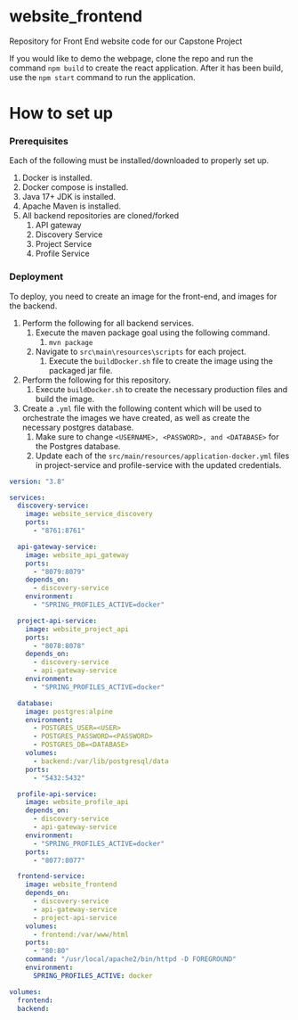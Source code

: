 # website_frontend
Repository for Front End website code for our Capstone Project

If you would like to demo the webpage, clone the repo and run the command `npm build` to create the react application.
After it has been build, use the `npm start` command to run the application.


# How to set up

### Prerequisites
Each of the following must be installed/downloaded to properly set up.
1. Docker is installed.
2. Docker compose is installed.
3. Java 17+ JDK is installed.
4. Apache Maven is installed.
5. All backend repositories are cloned/forked
   1. API gateway
   2. Discovery Service 
   3. Project Service
   4. Profile Service

### Deployment
To deploy, you need to create an image for the front-end, and images for
the backend. 

1. Perform the following for all backend services.
   1. Execute the maven package goal using the following command.
      1. `mvn package`
   2. Navigate to `src\main\resources\scripts` for each project.
      1. Execute the `buildDocker.sh` file to create the image using the packaged jar file.
2. Perform the following for this repository.
   1. Execute `buildDocker.sh` to create the necessary production files and build the image.  
3. Create a `.yml` file with the following content which will be used to orchestrate 
the images we have created, as well as create the necessary postgres database.
   1. Make sure to change `<USERNAME>, <PASSWORD>, and <DATABASE>` for the Postgres database.
   2. Update each of the `src/main/resources/application-docker.yml` files in project-service and profile-service
with the updated credentials.
```yaml
version: "3.8"

services:
  discovery-service:
    image: website_service_discovery
    ports:
      - "8761:8761"

  api-gateway-service:
    image: website_api_gateway
    ports:
      - "8079:8079"
    depends_on:
      - discovery-service
    environment:
      - "SPRING_PROFILES_ACTIVE=docker"

  project-api-service:
    image: website_project_api
    ports:
      - "8078:8078"
    depends_on:
      - discovery-service
      - api-gateway-service
    environment:
      - "SPRING_PROFILES_ACTIVE=docker"

  database:
    image: postgres:alpine
    environment:
      - POSTGRES_USER=<USER>
      - POSTGRES_PASSWORD=<PASSWORD>
      - POSTGRES_DB=<DATABASE>
    volumes:
      - backend:/var/lib/postgresql/data
    ports:
      - "5432:5432"

  profile-api-service:
    image: website_profile_api
    depends_on:
      - discovery-service
      - api-gateway-service
    environment:
      - "SPRING_PROFILES_ACTIVE=docker"
    ports:
      - "8077:8077"

  frontend-service:
    image: website_frontend
    depends_on:
      - discovery-service
      - api-gateway-service
      - project-api-service
    volumes:
      - frontend:/var/www/html
    ports:
      - "80:80"
    command: "/usr/local/apache2/bin/httpd -D FOREGROUND"
    environment:
      SPRING_PROFILES_ACTIVE: docker

volumes:
  frontend:
  backend:
```
    